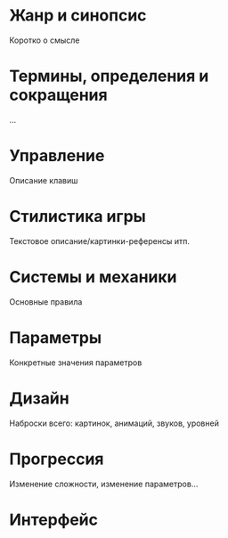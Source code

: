 # Жанр и синопсис
Коротко о смысле
# Термины, определения и сокращения
...
# Управление
Описание клавиш
# Стилистика игры
Текстовое описание/картинки-референсы итп.
# Системы и механики
Основные правила
# Параметры
Конкретные значения параметров
# Дизайн
Наброски всего: картинок, анимаций, звуков, уровней
# Прогрессия
Изменение сложности, изменение параметров...
# Интерфейс
